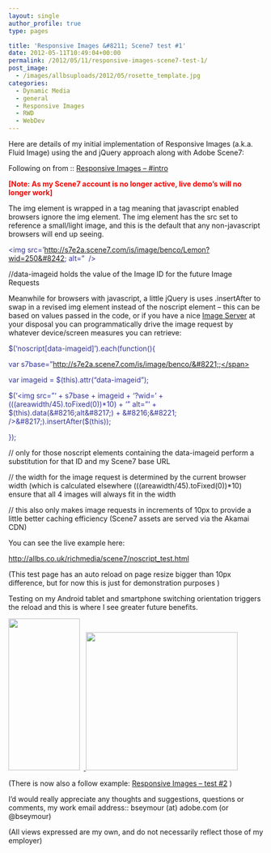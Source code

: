 ```yaml
---
layout: single
author_profile: true
type: pages

title: 'Responsive Images &#8211; Scene7 test #1'
date: 2012-05-11T10:49:04+00:00
permalink: /2012/05/11/responsive-images-scene7-test-1/
post_image:
  - /images/allbsuploads/2012/05/rosette_template.jpg
categories:
  - Dynamic Media
  - general
  - Responsive Images
  - RWD
  - WebDev
---
```

Here are details of my initial implementation of Responsive Images (a.k.a. Fluid Image) using the <noscript> and jQuery approach along with Adobe Scene7:

Following on from :: [Responsive Images &#8211; #intro](http://allbs.co.uk/2012/05/11/responsive-images-intro/ "Responsive Images – #intro")

**<span style="color: #ff0000;">[Note: As my Scene7 account is no longer active, live demo&#8217;s will no longer work]</span>**

The img element is wrapped in a <noscript> tag meaning that javascript enabled browsers ignore the img element. The img element has the src set to reference a small/light image, and this is the default that any non-javascript browsers will end up seeing.

<span style="color: #333399;"><noscript data-imageid=&#8217;Lemon&#8217;></span>

<span style="color: #333399;"><img src=&#8217;http://s7e2a.scene7.com/is/image/benco/Lemon?wid=250&#8242; alt=&#8221;  /></span>

<span style="color: #333399;"></noscript></span>

//data-imageid holds the value of the Image ID for the future Image Requests

Meanwhile for browsers with javascript, a little jQuery is uses .insertAfter to swap in a revised img element instead of the noscript element &#8211; this can be based on values passed in the code, or if you have a nice <a title="http://www.scene7.com/" href="http://www.scene7.com/" target="_blank">Image Server</a> at your disposal you can programmatically drive the image request by whatever device/screen measures you can retrieve:

<span style="color: #333399;">$(&#8216;noscript[data-imageid]&#8217;).each(function(){</span>

<span style="color: #333399;">var s7base=&#8221;http://s7e2a.scene7.com/is/image/benco/&#8221;;</span>

 <span style="color: #333399;">var imageid = $(this).attr(&#8220;data-imageid&#8221;);</span>

<span style="color: #333399;">$(&#8216;<img src=&#8221;&#8216; + s7base + imageid + &#8216;?wid=&#8217; + (((areawidth/45).toFixed(0))*10) + &#8216;&#8221; alt=&#8221;&#8216; + $(this).data(&#8216;alt&#8217;) + &#8216;&#8221; />&#8217;).insertAfter($(this));</span>

 <span style="color: #333399;">});</span>

// only for those noscript elements containing the data-imageid perform a substitution for that ID and my Scene7 base URL

// the width for the image request is determined by the current browser width (which is calculated elsewhere (((areawidth/45).toFixed(0))*10) ensure that all 4 images will always fit in the width

// this also only makes image requests in increments of 10px to provide a little better caching efficiency (Scene7 assets are served via the Akamai CDN)

You can see the live example here:

<a title="http://allbs.co.uk/richmedia/scene7/noscript_test.html" href="http://allbs.co.uk/richmedia/scene7/noscript_test.html" target="_blank">http://allbs.co.uk/richmedia/scene7/noscript_test.html</a>

(This test page has an auto reload on page resize bigger than 10px difference, but for now this is just for demonstration purposes )

Testing on my Android tablet and smartphone switching orientation triggers the reload and this is where I see greater future benefits.

[<img class="alignnone size-medium wp-image-602" title="ResponsiveImages1" src="http://ox10.it/allbs/wp-content/uploads/2012/05/ResponsiveImages1-141x300.png" alt="" width="141" height="300" />](http://ox10.it/allbs/richmedia/scene7/noscript_test.html)  [ <img class="alignnone size-medium wp-image-603" title="ResponsiveImages2" src="http://ox10.it/allbs/wp-content/uploads/2012/05/ResponsiveImages2-300x273.png" alt="" width="300" height="273" srcset="/images/allbsuploads/2012/05/ResponsiveImages2-300x273.png 300w, /images/allbsuploads/2012/05/ResponsiveImages2.png 979w" sizes="(max-width: 300px) 100vw, 300px" />](http://ox10.it/allbs/richmedia/scene7/noscript_test.html)

(There is now also a follow example: <a title="Responsive Images – Scene7 #2" href="http://allbs.co.uk/2012/05/14/responsive-images-scene7-test-2/" target="_blank">Responsive Images &#8211; test #2</a> )

I&#8217;d would really appreciate any thoughts and suggestions, questions or comments, my work email address:: bseymour (at) adobe.com (or @bseymour)

(All views expressed are my own, and do not necessarily reflect those of my employer)
